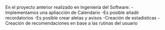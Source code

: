 En el proyecto anterior realizado en Ingeniería del Software:
  -Implementamos una apliacción de Calendario
  -Es posible añadir recordatorios
  -Es posible crear aletas y avisos
  -Creación de estadisticas
  -Creación de recomendaciones en base a las rutinas del usuario
  
  
